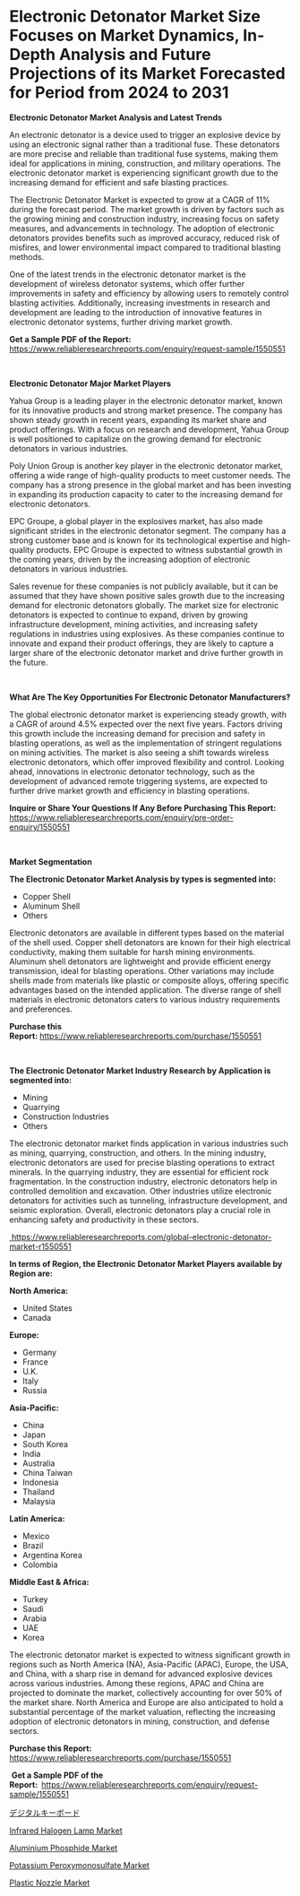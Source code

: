 <p><h1>Electronic Detonator Market Size Focuses on Market Dynamics, In-Depth Analysis and Future Projections of its Market Forecasted for Period from 2024 to 2031</h1></p><p><strong>Electronic Detonator Market Analysis and Latest Trends</strong></p>
<p><p>An electronic detonator is a device used to trigger an explosive device by using an electronic signal rather than a traditional fuse. These detonators are more precise and reliable than traditional fuse systems, making them ideal for applications in mining, construction, and military operations. The electronic detonator market is experiencing significant growth due to the increasing demand for efficient and safe blasting practices.</p><p>The Electronic Detonator Market is expected to grow at a CAGR of 11% during the forecast period. The market growth is driven by factors such as the growing mining and construction industry, increasing focus on safety measures, and advancements in technology. The adoption of electronic detonators provides benefits such as improved accuracy, reduced risk of misfires, and lower environmental impact compared to traditional blasting methods.</p><p>One of the latest trends in the electronic detonator market is the development of wireless detonator systems, which offer further improvements in safety and efficiency by allowing users to remotely control blasting activities. Additionally, increasing investments in research and development are leading to the introduction of innovative features in electronic detonator systems, further driving market growth.</p></p>
<p><strong>Get a Sample PDF of the Report:&nbsp;</strong> <a href="https://www.reliableresearchreports.com/enquiry/request-sample/1550551">https://www.reliableresearchreports.com/enquiry/request-sample/1550551</a></p>
<p>&nbsp;</p>
<p><strong>Electronic Detonator Major Market Players</strong></p>
<p><p>Yahua Group is a leading player in the electronic detonator market, known for its innovative products and strong market presence. The company has shown steady growth in recent years, expanding its market share and product offerings. With a focus on research and development, Yahua Group is well positioned to capitalize on the growing demand for electronic detonators in various industries.</p><p>Poly Union Group is another key player in the electronic detonator market, offering a wide range of high-quality products to meet customer needs. The company has a strong presence in the global market and has been investing in expanding its production capacity to cater to the increasing demand for electronic detonators.</p><p>EPC Groupe, a global player in the explosives market, has also made significant strides in the electronic detonator segment. The company has a strong customer base and is known for its technological expertise and high-quality products. EPC Groupe is expected to witness substantial growth in the coming years, driven by the increasing adoption of electronic detonators in various industries.</p><p>Sales revenue for these companies is not publicly available, but it can be assumed that they have shown positive sales growth due to the increasing demand for electronic detonators globally. The market size for electronic detonators is expected to continue to expand, driven by growing infrastructure development, mining activities, and increasing safety regulations in industries using explosives. As these companies continue to innovate and expand their product offerings, they are likely to capture a larger share of the electronic detonator market and drive further growth in the future.</p></p>
<p>&nbsp;</p>
<p><strong>What Are The Key Opportunities For Electronic Detonator Manufacturers?</strong></p>
<p><p>The global electronic detonator market is experiencing steady growth, with a CAGR of around 4.5% expected over the next five years. Factors driving this growth include the increasing demand for precision and safety in blasting operations, as well as the implementation of stringent regulations on mining activities. The market is also seeing a shift towards wireless electronic detonators, which offer improved flexibility and control. Looking ahead, innovations in electronic detonator technology, such as the development of advanced remote triggering systems, are expected to further drive market growth and efficiency in blasting operations.</p></p>
<p><strong>Inquire or Share Your Questions If Any Before Purchasing This Report:</strong> <a href="https://www.reliableresearchreports.com/enquiry/pre-order-enquiry/1550551">https://www.reliableresearchreports.com/enquiry/pre-order-enquiry/1550551</a></p>
<p>&nbsp;</p>
<p><strong>Market Segmentation</strong></p>
<p><strong>The Electronic Detonator Market Analysis by types is segmented into:</strong></p>
<p><ul><li>Copper Shell</li><li>Aluminum Shell</li><li>Others</li></ul></p>
<p><p>Electronic detonators are available in different types based on the material of the shell used. Copper shell detonators are known for their high electrical conductivity, making them suitable for harsh mining environments. Aluminum shell detonators are lightweight and provide efficient energy transmission, ideal for blasting operations. Other variations may include shells made from materials like plastic or composite alloys, offering specific advantages based on the intended application. The diverse range of shell materials in electronic detonators caters to various industry requirements and preferences.</p></p>
<p><strong>Purchase this Report:&nbsp;</strong><a href="https://www.reliableresearchreports.com/purchase/1550551">https://www.reliableresearchreports.com/purchase/1550551</a></p>
<p>&nbsp;</p>
<p><strong>The Electronic Detonator Market Industry Research by Application is segmented into:</strong></p>
<p><ul><li>Mining</li><li>Quarrying</li><li>Construction Industries</li><li>Others</li></ul></p>
<p><p>The electronic detonator market finds application in various industries such as mining, quarrying, construction, and others. In the mining industry, electronic detonators are used for precise blasting operations to extract minerals. In the quarrying industry, they are essential for efficient rock fragmentation. In the construction industry, electronic detonators help in controlled demolition and excavation. Other industries utilize electronic detonators for activities such as tunneling, infrastructure development, and seismic exploration. Overall, electronic detonators play a crucial role in enhancing safety and productivity in these sectors.</p></p>
<p><a href="https://www.reliableresearchreports.com/global-electronic-detonator-market-r1550551">&nbsp;https://www.reliableresearchreports.com/global-electronic-detonator-market-r1550551</a></p>
<p><strong>In terms of Region, the Electronic Detonator Market Players available by Region are:</strong></p>
<p>
    <p> <strong> North America: </strong>
        <ul>
            <li>United States</li>
            <li>Canada</li>
        </ul>
        </p> 
    <p> <strong> Europe: </strong>
        <ul>
            <li>Germany</li>
            <li>France</li>
            <li>U.K.</li>
            <li>Italy</li>
            <li>Russia</li>
        </ul>
        </p> 
    <p> <strong> Asia-Pacific: </strong>
        <ul>
            <li>China</li>
            <li>Japan</li>
            <li>South Korea</li>
            <li>India</li>
            <li>Australia</li>
            <li>China Taiwan</li>
            <li>Indonesia</li>
            <li>Thailand</li>
            <li>Malaysia</li>
        </ul>
        </p> 
    <p> <strong> Latin America: </strong>
        <ul>
            <li>Mexico</li>
            <li>Brazil</li>
            <li>Argentina Korea</li>
            <li>Colombia</li>
        </ul>
        </p> 
    <p> <strong> Middle East & Africa: </strong>
        <ul>
            <li>Turkey</li>
            <li>Saudi</li>
            <li>Arabia</li>
            <li>UAE</li>
            <li>Korea</li>
        </ul>
    </p>
    </p>
<p><p>The electronic detonator market is expected to witness significant growth in regions such as North America (NA), Asia-Pacific (APAC), Europe, the USA, and China, with a sharp rise in demand for advanced explosive devices across various industries. Among these regions, APAC and China are projected to dominate the market, collectively accounting for over 50% of the market share. North America and Europe are also anticipated to hold a substantial percentage of the market valuation, reflecting the increasing adoption of electronic detonators in mining, construction, and defense sectors.</p></p>
<p><strong>Purchase this Report: </strong><a href="https://www.reliableresearchreports.com/purchase/1550551">https://www.reliableresearchreports.com/purchase/1550551</a></p>
<p>&nbsp;<strong>Get a Sample PDF of the Report:&nbsp;&nbsp;</strong><a href="https://www.reliableresearchreports.com/enquiry/request-sample/1550551">https://www.reliableresearchreports.com/enquiry/request-sample/1550551</a></p>
<p><strong></strong></p>
<p><p><a href="https://github.com/vlcostes/Market-Research-Report-List-1/blob/main/499344327148.md">デジタルキーボード</a></p><p><a href="https://github.com/Angelnienowdseej3e45z3p8c/Market-Research-Report-List-2/blob/main/infrared-halogen-lamp-market.md">Infrared Halogen Lamp Market</a></p><p><a href="https://issuu.com/reportprime-2/docs/aluminium-phosphide-market-size-2030.pptx">Aluminium Phosphide Market</a></p><p><a href="https://issuu.com/reportprime-2/docs/potassium-peroxymonosulfate-market-size-2030.pptx">Potassium Peroxymonosulfate Market</a></p><p><a href="https://www.linkedin.com/pulse/plastic-nozzle-market-size-2024-2031-global-industrial-vjzhc?trackingId=gElGQx9h2G080jeoDRdr7g%3D%3D">Plastic Nozzle Market</a></p></p>